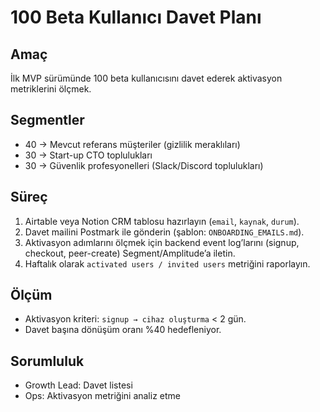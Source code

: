 # 100 Beta Kullanıcı Davet Planı

## Amaç
İlk MVP sürümünde 100 beta kullanıcısını davet ederek aktivasyon metriklerini ölçmek.

## Segmentler
- 40 → Mevcut referans müşteriler (gizlilik meraklıları)
- 30 → Start-up CTO toplulukları
- 30 → Güvenlik profesyonelleri (Slack/Discord toplulukları)

## Süreç
1. Airtable veya Notion CRM tablosu hazırlayın (`email`, `kaynak`, `durum`).
2. Davet mailini Postmark ile gönderin (şablon: `ONBOARDING_EMAILS.md`).
3. Aktivasyon adımlarını ölçmek için backend event log’larını (signup, checkout, peer-create) Segment/Amplitude’a iletin.
4. Haftalık olarak `activated users / invited users` metriğini raporlayın.

## Ölçüm
- Aktivasyon kriteri: `signup → cihaz oluşturma` < 2 gün.
- Davet başına dönüşüm oranı %40 hedefleniyor.

## Sorumluluk
- Growth Lead: Davet listesi
- Ops: Aktivasyon metriğini analiz etme
